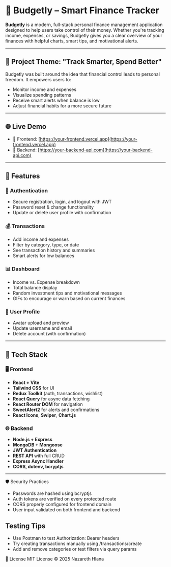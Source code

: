 # 💸 Budgetly – Smart Finance Tracker

**Budgetly** is a modern, full-stack personal finance management application designed to help users take control of their money. Whether you're tracking income, expenses, or savings, Budgetly gives you a clear overview of your finances with helpful charts, smart tips, and motivational alerts.

---

## 🎯 Project Theme: "Track Smarter, Spend Better"

Budgetly was built around the idea that financial control leads to personal freedom. It empowers users to:

- Monitor income and expenses
- Visualize spending patterns
- Receive smart alerts when balance is low
- Adjust financial habits for a more secure future

---

## 🌐 Live Demo

- 🔗 Frontend: [https://your-frontend.vercel.app](https://your-frontend.vercel.app)
- 🔗 Backend: [https://your-backend-api.com](https://your-backend-api.com)

---

## 🚀 Features

### 👥 Authentication
- Secure registration, login, and logout with JWT
- Password reset & change functionality
- Update or delete user profile with confirmation

### 💰 Transactions
- Add income and expenses
- Filter by category, type, or date
- See transaction history and summaries
- Smart alerts for low balances

### 📊 Dashboard
- Income vs. Expense breakdown
- Total balance display
- Random investment tips and motivational messages
- GIFs to encourage or warn based on current finances

### 👤 User Profile
- Avatar upload and preview
- Update username and email
- Delete account (with confirmation)

---

## 🧱 Tech Stack

### 🖥️ Frontend
- **React + Vite**
- **Tailwind CSS** for UI
- **Redux Toolkit** (auth, transactions, wishlist)
- **React Query** for async data fetching
- **React Router DOM** for navigation
- **SweetAlert2** for alerts and confirmations
- **React Icons**, **Swiper**, **Chart.js**

### 🌐 Backend
- **Node.js + Express**
- **MongoDB + Mongoose**
- **JWT Authentication**
- **REST API** with full CRUD
- **Express Async Handler**
- **CORS, dotenv, bcryptjs**

---

🛡️ Security Practices
- Passwords are hashed using bcryptjs
- Auth tokens are verified on every protected route
- CORS properly configured for frontend domain
- User input validated on both frontend and backend

## Testing Tips
- Use Postman to test Authorization: Bearer <token> headers
- Try creating transactions manually using /transactions/create
- Add and remove categories or test filters via query params

📄 License
MIT License © 2025 Nazareth Hlana

